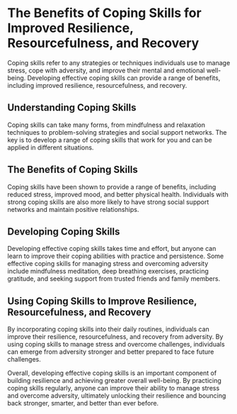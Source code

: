 The Benefits of Coping Skills for Improved Resilience, Resourcefulness, and Recovery
==============================================================================================================

Coping skills refer to any strategies or techniques individuals use to manage stress, cope with adversity, and improve their mental and emotional well-being. Developing effective coping skills can provide a range of benefits, including improved resilience, resourcefulness, and recovery.

Understanding Coping Skills
---------------------------

Coping skills can take many forms, from mindfulness and relaxation techniques to problem-solving strategies and social support networks. The key is to develop a range of coping skills that work for you and can be applied in different situations.

The Benefits of Coping Skills
-----------------------------

Coping skills have been shown to provide a range of benefits, including reduced stress, improved mood, and better physical health. Individuals with strong coping skills are also more likely to have strong social support networks and maintain positive relationships.

Developing Coping Skills
------------------------

Developing effective coping skills takes time and effort, but anyone can learn to improve their coping abilities with practice and persistence. Some effective coping skills for managing stress and overcoming adversity include mindfulness meditation, deep breathing exercises, practicing gratitude, and seeking support from trusted friends and family members.

Using Coping Skills to Improve Resilience, Resourcefulness, and Recovery
------------------------------------------------------------------------

By incorporating coping skills into their daily routines, individuals can improve their resilience, resourcefulness, and recovery from adversity. By using coping skills to manage stress and overcome challenges, individuals can emerge from adversity stronger and better prepared to face future challenges.

Overall, developing effective coping skills is an important component of building resilience and achieving greater overall well-being. By practicing coping skills regularly, anyone can improve their ability to manage stress and overcome adversity, ultimately unlocking their resilience and bouncing back stronger, smarter, and better than ever before.
